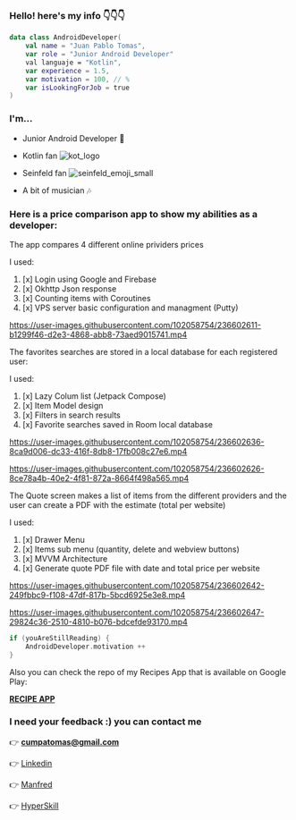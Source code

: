 
### Hello! here's my info 👇👇👇
```kotlin
data class AndroidDeveloper(
    val name = "Juan Pablo Tomas",
    var role = "Junior Android Developer"
    val languaje = "Kotlin",
    var experience = 1.5,
    var motivation = 100, // %
    var isLookingForJob = true
)
```
### I'm...
* Junior Android Developer 📱


* Kotlin fan ![kot_logo](https://user-images.githubusercontent.com/102058754/236602534-ceee46b7-61bb-43b0-a3bf-c133f337bc4f.png)


* Seinfeld fan ![seinfeld_emoji_small](https://user-images.githubusercontent.com/102058754/236602538-906229d0-4142-43c8-8182-4f30efb2018b.png)


* A bit of musician 🎶

### Here is a price comparison app to show my abilities as a developer:

The app compares 4 different online prividers prices

I used:
1. [x] Login using Google and Firebase
2. [x] Okhttp Json response
3. [x] Counting items with Coroutines
4. [x] VPS server basic configuration and managment (Putty)


https://user-images.githubusercontent.com/102058754/236602611-b1299f46-d2e3-4868-abb8-73aed9015741.mp4



The favorites searches are stored in a local database for each registered user:

I used:
1. [x] Lazy Colum list (Jetpack Compose)
2. [x] Item Model design
3. [x] Filters in search results
4. [x] Favorite searches saved in Room local database

https://user-images.githubusercontent.com/102058754/236602636-8ca9d006-dc33-416f-8db8-17fb008c27e6.mp4 

https://user-images.githubusercontent.com/102058754/236602626-8ce78a4b-40e2-4f81-872a-8664f498a565.mp4


The Quote screen makes a list of items from the different providers and the user can create a PDF with the estimate (total per website)

I used:
1. [x] Drawer Menu
2. [x] Items sub menu (quantity, delete and webview buttons)
3. [x] MVVM Architecture
4. [x] Generate quote PDF file with date and total price per website



https://user-images.githubusercontent.com/102058754/236602642-249fbbc9-f108-47df-817b-5bcd6925e3e8.mp4


https://user-images.githubusercontent.com/102058754/236602647-29824c36-2510-4810-b076-bdcefde93170.mp4


```kotlin
if (youAreStillReading) {
    AndroidDeveloper.motivation ++
}
```

Also you can check the repo of my Recipes App that is available on Google Play:

[**RECIPE APP**](https://github.com/cumpatomas/Recetas_De_Bruno_App)

### I need your feedback :) you can contact me 

👉 **cumpatomas@gmail.com**

👉 [Linkedin](https://www.linkedin.com/in/juan-pablo-tomas-203693274/)

👉 [Manfred]([[https://www.getmanfred.com/perfil-v2/84f790fd-5061-4ce1-b696-6eb1cb9eba29](https://mnf.red/84f790fd-5061-4ce1-b696-6eb1cb9eba29/timeline)](https://mnf.red/84f790fd-5061-4ce1-b696-6eb1cb9eba29/classic))

👉 [HyperSkill](https://hyperskill.org/profile/201988658)
